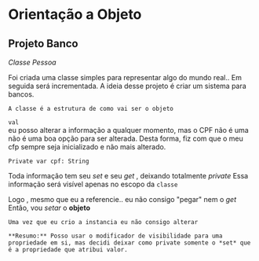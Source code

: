 # Orientação a Objeto

## Projeto Banco
*Classe Pessoa* 

Foi criada uma classe simples para representar algo do mundo real.. 
Em seguida será incrementada.
A ideia desse projeto é criar um sistema para bancos.

`A classe é a estrutura de como vai ser o objeto`

`val`  
eu posso alterar a informação a qualquer momento, mas o  CPF não é uma não é uma boa opção para ser alterada.
Desta forma, fiz com que o meu cfp sempre seja inicializado e não mais alterado.

`Private var cpf: String`

Toda informação tem seu *set* e seu *get* , deixando totalmente *private* 
Essa informação será visível apenas no escopo da `classe`

Logo , mesmo que eu a referencie.. eu não consigo "pegar" nem o *get*
Então, vou *setar* o **objeto**

`Uma vez que eu crio a instancia eu não consigo alterar`
~~~
**Resumo:** Posso usar o modificador de visibilidade para uma propriedade em si, mas decidi deixar como private somente o *set* que é a propriedade que atribui valor.
~~~
